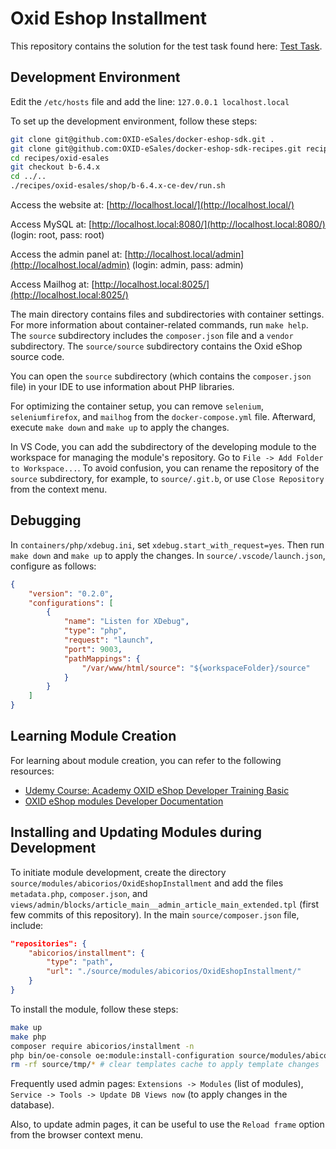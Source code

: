 # Oxid Eshop Installment
This repository contains the solution for the test task found here: [Test Task](https://drive.google.com/drive/folders/1drDJmsZ9IEB7ZD4oNTHzS34uO5L-5eCt).

## Development Environment

Edit the `/etc/hosts` file and add the line: `127.0.0.1 localhost.local`

To set up the development environment, follow these steps:
```bash
git clone git@github.com:OXID-eSales/docker-eshop-sdk.git .
git clone git@github.com:OXID-eSales/docker-eshop-sdk-recipes.git recipes/oxid-esales
cd recipes/oxid-esales
git checkout b-6.4.x
cd ../..
./recipes/oxid-esales/shop/b-6.4.x-ce-dev/run.sh
```
Access the website at: [http://localhost.local/](http://localhost.local/)

Access MySQL at: [http://localhost.local:8080/](http://localhost.local:8080/) (login: root, pass: root)

Access the admin panel at: [http://localhost.local/admin](http://localhost.local/admin) (login: admin, pass: admin)

Access Mailhog at: [http://localhost.local:8025/](http://localhost.local:8025/)

The main directory contains files and subdirectories with container settings. For more information about container-related commands, run `make help`. The `source` subdirectory includes the `composer.json` file and a `vendor` subdirectory. The `source/source` subdirectory contains the Oxid eShop source code.

You can open the `source` subdirectory (which contains the `composer.json` file) in your IDE to use information about PHP libraries.

For optimizing the container setup, you can remove `selenium`, `seleniumfirefox`, and `mailhog` from the `docker-compose.yml` file. Afterward, execute `make down` and `make up` to apply the changes.

In VS Code, you can add the subdirectory of the developing module to the workspace for managing the module's repository. Go to `File -> Add Folder to Workspace...`. To avoid confusion, you can rename the repository of the `source` subdirectory, for example, to `source/.git.b`, or use `Close Repository` from the context menu.

## Debugging

In `containers/php/xdebug.ini`, set `xdebug.start_with_request=yes`. Then run `make down` and `make up` to apply the changes. In `source/.vscode/launch.json`, configure as follows:
```json
{
    "version": "0.2.0",
    "configurations": [
        {
            "name": "Listen for XDebug",
            "type": "php",
            "request": "launch",
            "port": 9003,
            "pathMappings": {
                "/var/www/html/source": "${workspaceFolder}/source"
            }
        }
    ]
}
```

## Learning Module Creation

For learning about module creation, you can refer to the following resources:
- [Udemy Course: Academy OXID eShop Developer Training Basic](https://www.udemy.com/course/academy-oxid-eshop-developer-training-basic/learn/lecture/17262346)
- [OXID eShop modules Developer Documentation](https://docs.oxid-esales.com/developer/en/6.4/development/modules_components_themes/module/index.html)

## Installing and Updating Modules during Development

To initiate module development, create the directory `source/modules/abicorios/OxidEshopInstallment` and add the files `metadata.php`, `composer.json`, and `views/admin/blocks/article_main__admin_article_main_extended.tpl` (first few commits of this repository). In the main `source/composer.json` file, include:
```json
"repositories": {
    "abicorios/installment": {
        "type": "path",
        "url": "./source/modules/abicorios/OxidEshopInstallment/"
    }
}
```

To install the module, follow these steps:
```bash
make up
make php
composer require abicorios/installment -n
php bin/oe-console oe:module:install-configuration source/modules/abicorios/OxidEshopInstallment # apply metadata changes
rm -rf source/tmp/* # clear templates cache to apply template changes
```

Frequently used admin pages: `Extensions -> Modules` (list of modules), `Service -> Tools -> Update DB Views now` (to apply changes in the database).

Also, to update admin pages, it can be useful to use the `Reload frame` option from the browser context menu.
